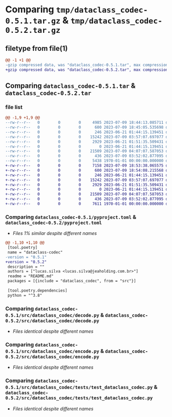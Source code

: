 # Comparing `tmp/dataclass_codec-0.5.1.tar.gz` & `tmp/dataclass_codec-0.5.2.tar.gz`

## filetype from file(1)

```diff
@@ -1 +1 @@
-gzip compressed data, was "dataclass_codec-0.5.1.tar", max compression
+gzip compressed data, was "dataclass_codec-0.5.2.tar", max compression
```

## Comparing `dataclass_codec-0.5.1.tar` & `dataclass_codec-0.5.2.tar`

### file list

```diff
@@ -1,9 +1,9 @@
--rw-r--r--   0        0        0     4985 2023-07-09 18:44:13.085711 dataclass_codec-0.5.1/README.md
--rw-r--r--   0        0        0      600 2023-07-09 18:45:05.535698 dataclass_codec-0.5.1/pyproject.toml
--rw-r--r--   0        0        0      246 2023-06-21 01:44:15.139451 dataclass_codec-0.5.1/src/dataclass_codec/__init__.py
--rw-r--r--   0        0        0    15242 2023-07-09 03:57:07.697077 dataclass_codec-0.5.1/src/dataclass_codec/decode.py
--rw-r--r--   0        0        0     2929 2023-06-21 01:51:35.509431 dataclass_codec-0.5.1/src/dataclass_codec/encode.py
--rw-r--r--   0        0        0        0 2023-06-21 01:44:15.139451 dataclass_codec-0.5.1/src/dataclass_codec/py.typed
--rw-r--r--   0        0        0    21509 2023-07-09 04:07:07.587053 dataclass_codec-0.5.1/src/dataclass_codec/tests/test_dataclass_codec.py
--rw-r--r--   0        0        0      436 2023-07-09 03:52:02.877095 dataclass_codec-0.5.1/src/dataclass_codec/types_predicates.py
--rw-r--r--   0        0        0     5438 1970-01-01 00:00:00.000000 dataclass_codec-0.5.1/PKG-INFO
+-rw-r--r--   0        0        0     7158 2023-07-09 18:53:38.065575 dataclass_codec-0.5.2/README.md
+-rw-r--r--   0        0        0      600 2023-07-09 18:54:08.215568 dataclass_codec-0.5.2/pyproject.toml
+-rw-r--r--   0        0        0      246 2023-06-21 01:44:15.139451 dataclass_codec-0.5.2/src/dataclass_codec/__init__.py
+-rw-r--r--   0        0        0    15242 2023-07-09 03:57:07.697077 dataclass_codec-0.5.2/src/dataclass_codec/decode.py
+-rw-r--r--   0        0        0     2929 2023-06-21 01:51:35.509431 dataclass_codec-0.5.2/src/dataclass_codec/encode.py
+-rw-r--r--   0        0        0        0 2023-06-21 01:44:15.139451 dataclass_codec-0.5.2/src/dataclass_codec/py.typed
+-rw-r--r--   0        0        0    21509 2023-07-09 04:07:07.587053 dataclass_codec-0.5.2/src/dataclass_codec/tests/test_dataclass_codec.py
+-rw-r--r--   0        0        0      436 2023-07-09 03:52:02.877095 dataclass_codec-0.5.2/src/dataclass_codec/types_predicates.py
+-rw-r--r--   0        0        0     7611 1970-01-01 00:00:00.000000 dataclass_codec-0.5.2/PKG-INFO
```

### Comparing `dataclass_codec-0.5.1/pyproject.toml` & `dataclass_codec-0.5.2/pyproject.toml`

 * *Files 1% similar despite different names*

```diff
@@ -1,10 +1,10 @@
 [tool.poetry]
 name = "dataclass-codec"
-version = "0.5.1"
+version = "0.5.2"
 description = ""
 authors = ["lucas.silva <lucas.silva@jeaholding.com.br>"]
 readme = "README.md"
 packages = [{include = "dataclass_codec", from = "src"}]
 
 [tool.poetry.dependencies]
 python = "^3.8"
```

### Comparing `dataclass_codec-0.5.1/src/dataclass_codec/decode.py` & `dataclass_codec-0.5.2/src/dataclass_codec/decode.py`

 * *Files identical despite different names*

### Comparing `dataclass_codec-0.5.1/src/dataclass_codec/encode.py` & `dataclass_codec-0.5.2/src/dataclass_codec/encode.py`

 * *Files identical despite different names*

### Comparing `dataclass_codec-0.5.1/src/dataclass_codec/tests/test_dataclass_codec.py` & `dataclass_codec-0.5.2/src/dataclass_codec/tests/test_dataclass_codec.py`

 * *Files identical despite different names*


